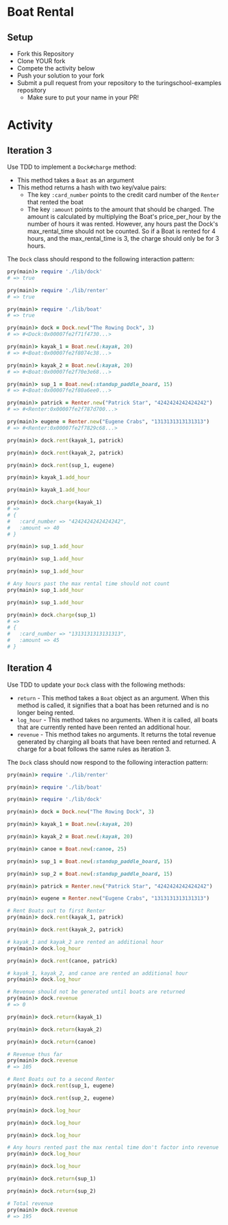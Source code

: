 # Boat Rental

## Setup

* Fork this Repository
* Clone YOUR fork
* Compete the activity below
* Push your solution to your fork
* Submit a pull request from your repository to the turingschool-examples repository
  * Make sure to put your name in your PR!

# Activity

<!-- ## Iteration 1

Use TDD to create a `Boat` and a `Renter` class that respond to the following interaction pattern:

```ruby
pry(main)> require './lib/boat'
# => true

pry(main)> require './lib/renter'
# => true

pry(main)> kayak = Boat.new(:kayak, 20)    
# => #<Boat:0x00007fceac8f0480...>

pry(main)> kayak.type
# => :kayak

pry(main)> kayak.price_per_hour
# => 20

pry(main)> kayak.hours_rented
# => 0

pry(main)> kayak.add_hour

pry(main)> kayak.add_hour

pry(main)> kayak.add_hour

pry(main)> kayak.hours_rented
# => 3

pry(main)> renter = Renter.new("Patrick Star", "4242424242424242")    
# => #<Renter:0x00007fb5ef98b118...>

pry(main)> renter.name
# => "Patrick Star"

pry(main)> renter.credit_card_number
# => "4242424242424242"
``` -->

<!-- ## Iteration 2

Use TDD to create a `Dock` class. It should have the following methods:

* `rent` - this method takes a `Boat` and a `Renter` as arguments. Calling this method signifies that the `Boat` has been rented by the `Renter`.
* `rental_log` - this method returns a hash that associates a `Boat` with the `Renter` that rented it.

```ruby
pry(main)> require './lib/dock'
# => true

pry(main)> require './lib/renter'
# => true

pry(main)> require './lib/boat'
# => true

pry(main)> dock = Dock.new("The Rowing Dock", 3)    
# => #<Dock:0x00007fdeedb0a788...>

pry(main)> dock.name
# => "The Rowing Dock"

pry(main)> dock.max_rental_time
# => 3

pry(main)> kayak_1 = Boat.new(:kayak, 20)
# => #<Boat:0x00007fdeedb3a528...>

pry(main)> kayak_2 = Boat.new(:kayak, 20)    
# => #<Boat:0x00007fdeedae1860...>

pry(main)> sup_1 = Boat.new(:standup_paddle_board, 15)
# => #<Boat:0x00007fdeedaa8bc8...>

pry(main)> patrick = Renter.new("Patrick Star", "4242424242424242")    
# => #<Renter:0x00007fdeed0ab828...>

pry(main)> eugene = Renter.new("Eugene Crabs", "1313131313131313")    
# => #<Renter:0x00007fdeed8ce5c8...>

pry(main)> dock.rent(kayak_1, patrick)    

pry(main)> dock.rent(kayak_2, patrick)    

pry(main)> dock.rent(sup_1, eugene)    

pry(main)> dock.rental_log
# =>
# {
#   #<Boat:0x00007fdeedb3a528...> => #<Renter:0x00007fdeed0ab828...>,
#   #<Boat:0x00007fdeedae1860...> => #<Renter:0x00007fdeed0ab828...>,
#   #<Boat:0x00007fdeedaa8bc8...> => #<Renter:0x00007fdeed8ce5c8...>
# }
``` -->

## Iteration 3

Use TDD to implement a `Dock#charge` method:

* This method takes a `Boat` as an argument
* This method returns a hash with two key/value pairs:
  * The key `:card_number` points to the credit card number of the `Renter` that rented the boat
  * The key `:amount` points to the amount that should be charged. The amount is calculated by multiplying the Boat's price_per_hour by the number of hours it was rented. However, any hours past the Dock's max_rental_time should not be counted. So if a Boat is rented for 4 hours, and the max_rental_time is 3, the charge should only be for 3 hours.

The `Dock` class should respond to the following interaction pattern:

```ruby
pry(main)> require './lib/dock'
# => true

pry(main)> require './lib/renter'
# => true

pry(main)> require './lib/boat'
# => true

pry(main)> dock = Dock.new("The Rowing Dock", 3)    
# => #<Dock:0x00007fe2f71f4730...>

pry(main)> kayak_1 = Boat.new(:kayak, 20)
# => #<Boat:0x00007fe2f8074c38...>

pry(main)> kayak_2 = Boat.new(:kayak, 20)    
# => #<Boat:0x00007fe2f70e3e68...>

pry(main)> sup_1 = Boat.new(:standup_paddle_board, 15)    
# => #<Boat:0x00007fe2f80a6ee0...>

pry(main)> patrick = Renter.new("Patrick Star", "4242424242424242")    
# => #<Renter:0x00007fe2f787d700...>

pry(main)> eugene = Renter.new("Eugene Crabs", "1313131313131313")    
# => #<Renter:0x00007fe2f7829c68...>

pry(main)> dock.rent(kayak_1, patrick)

pry(main)> dock.rent(kayak_2, patrick)    

pry(main)> dock.rent(sup_1, eugene)    

pry(main)> kayak_1.add_hour

pry(main)> kayak_1.add_hour

pry(main)> dock.charge(kayak_1)
# =>
# {
#   :card_number => "4242424242424242",
#   :amount => 40
# }

pry(main)> sup_1.add_hour

pry(main)> sup_1.add_hour

pry(main)> sup_1.add_hour

# Any hours past the max rental time should not count
pry(main)> sup_1.add_hour

pry(main)> sup_1.add_hour

pry(main)> dock.charge(sup_1)
# =>
# {
#   :card_number => "1313131313131313",
#   :amount => 45
# }
```

## Iteration 4

Use TDD to update your `Dock` class with the following methods:

* `return` - This method takes a `Boat` object as an argument. When this method is called, it signifies that a boat has been returned and is no longer being rented.
* `log_hour` - This method takes no arguments. When it is called, all boats that are currently rented have been rented an additional hour.
* `revenue` - This method takes no arguments. It returns the total revenue generated by charging all boats that have been rented and returned. A charge for a boat follows the same rules as iteration 3.

The `Dock` class should now respond to the following interaction pattern:

```ruby
pry(main)> require './lib/renter'

pry(main)> require './lib/boat'

pry(main)> require './lib/dock'

pry(main)> dock = Dock.new("The Rowing Dock", 3)

pry(main)> kayak_1 = Boat.new(:kayak, 20)

pry(main)> kayak_2 = Boat.new(:kayak, 20)    

pry(main)> canoe = Boat.new(:canoe, 25)    

pry(main)> sup_1 = Boat.new(:standup_paddle_board, 15)    

pry(main)> sup_2 = Boat.new(:standup_paddle_board, 15)    

pry(main)> patrick = Renter.new("Patrick Star", "4242424242424242")

pry(main)> eugene = Renter.new("Eugene Crabs", "1313131313131313")    

# Rent Boats out to first Renter
pry(main)> dock.rent(kayak_1, patrick)

pry(main)> dock.rent(kayak_2, patrick)

# kayak_1 and kayak_2 are rented an additional hour
pry(main)> dock.log_hour

pry(main)> dock.rent(canoe, patrick)

# kayak_1, kayak_2, and canoe are rented an additional hour
pry(main)> dock.log_hour

# Revenue should not be generated until boats are returned
pry(main)> dock.revenue
# => 0

pry(main)> dock.return(kayak_1)

pry(main)> dock.return(kayak_2)

pry(main)> dock.return(canoe)

# Revenue thus far
pry(main)> dock.revenue
# => 105

# Rent Boats out to a second Renter
pry(main)> dock.rent(sup_1, eugene)

pry(main)> dock.rent(sup_2, eugene)

pry(main)> dock.log_hour

pry(main)> dock.log_hour

pry(main)> dock.log_hour

# Any hours rented past the max rental time don't factor into revenue
pry(main)> dock.log_hour

pry(main)> dock.log_hour

pry(main)> dock.return(sup_1)

pry(main)> dock.return(sup_2)

# Total revenue
pry(main)> dock.revenue
# => 195
```
